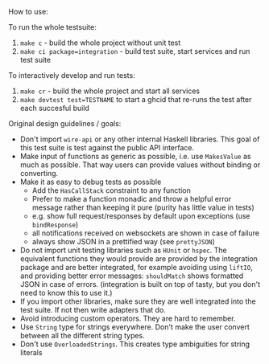 How to use:

To run the whole testsuite:

1. `make c` - build the whole project without unit test
2. `make ci package=integration` - build test suite, start services and run test suite


To interactively develop and run tests:

1. `make cr` - build the whole project and start all services
2. `make devtest test=TESTNAME` to start a ghcid that re-runs the test after each succesful build


Original design guidelines / goals:

- Don't import `wire-api` or any other internal Haskell libraries. This goal of this test suite is test against the public API interface.
- Make input of functions as generic as possible, i.e. use `MakesValue` as much as possible. That way users can provide values without binding or converting.
- Make it as easy to debug tests as possible
  * Add the `HasCallStack` constraint to any function
  * Prefer to make a function monadic and throw a helpful error message rather than keeping it pure (purity has little value in tests)
  * e.g. show full request/responses by default upon exceptions (use `bindResponse`)
  * all notifications received on websockets are shown in case of failure
  * always show JSON in a prettified way (see `prettyJSON`)
- Do not import unit testing libraries such as `HUnit` or `hspec`. The equivalent functions they would provide are provided by the integration package and are better integrated, for example avoiding using `liftIO`, and providing better error messages: `shouldMatch` shows formatted JSON in case of errors.  (integration is built on top of tasty, but you don't need to know this to use it.)
- If you import other libraries, make sure they are well integrated into the test suite. If not then write adapters that do.
- Avoid introducing custom operators. They are hard to remember.
- Use `String` type for strings everywhere. Don't make the user convert between all the different string types.
- Don't use `OverloadedStrings`. This creates type ambiguities for string literals
